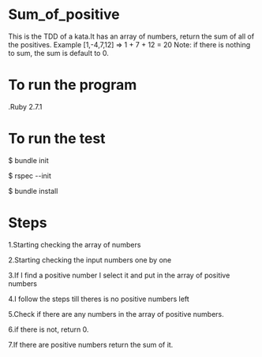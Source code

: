 # Sum_of_positive
This is the TDD of a kata.It has an array of numbers, return the sum of all of the positives.
Example [1,-4,7,12] => 1 + 7 + 12 = 20
Note: if there is nothing to sum, the sum is default to 0.

# To run the program
.Ruby 2.7.1

# To run the test
$ bundle init

$ rspec --init

$ bundle install


# Steps

1.Starting  checking the array of numbers

2.Starting  checking the input numbers one by one

3.If I find a positive number  I select it and put in the array  of  positive numbers

4.I follow the steps till theres is no positive numbers left

5.Check if there are any numbers in the array of positive numbers.

6.if there is not, return 0.

7.If there are positive numbers return the sum of it.
